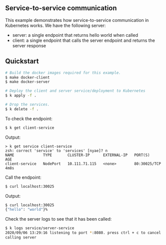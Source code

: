 ## Service-to-service communication

This example demonstrates how service-to-service communication in Kubernetes works. We have the following server:

- server: a single endpoint that returns hello world when called
- client: a single endpoint that calls the server endpoint and returns the server response

## Quickstart

```bash
# Build the docker images required for this example.
$ make docker-client
$ make docker-server

# Deploy the client and server service/deployment to Kubernetes
$ k apply -f .

# Drop the services.
$ k delete -f .
```

To check the endpoint:
```bash
$ k get client-service
```
Output:

```
> k get service client-service
zsh: correct 'service' to 'services' [nyae]? n
NAME             TYPE       CLUSTER-IP      EXTERNAL-IP   PORT(S)        AGE
client-service   NodePort   10.111.71.115   <none>        80:30025/TCP   4m8s
```

Call the endpoint:
```bash
$ curl localhost:30025
```

Output:
```bash
$ curl localhost:30025
{"hello": "world"}%
```

Check the server logs to see that it has been called:

```bash
$ k logs service/server-service
2020/09/06 13:29:16 listening to port *:8080. press ctrl + c to cancel.
calling server
```
